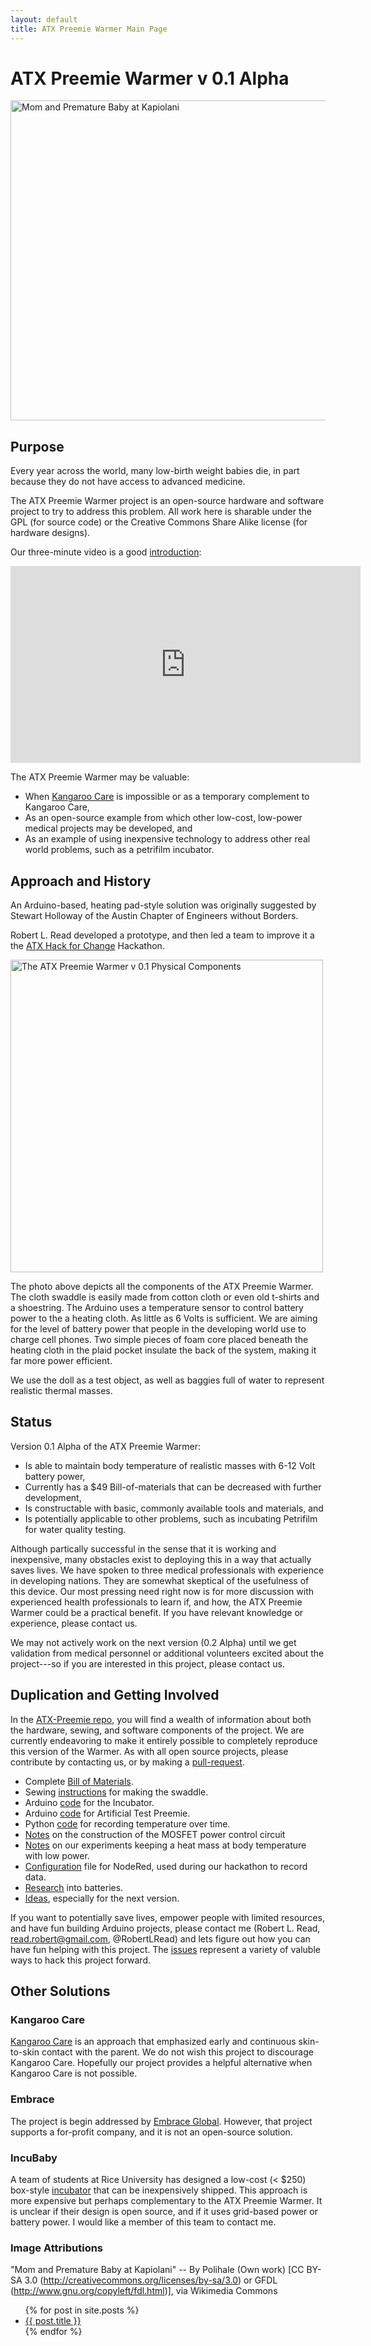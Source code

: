 ```yaml
---
layout: default
title: ATX Preemie Warmer Main Page
---
```


# ATX Preemie Warmer v 0.1 Alpha

<a title="By Polihale (Own work) [CC BY-SA 3.0 (http://creativecommons.org/licenses/by-sa/3.0) or GFDL (http://www.gnu.org/copyleft/fdl.html)], via Wikimedia Commons" href="http://commons.wikimedia.org/wiki/File%3AMom_and_Premature_Baby_at_Kapiolani.jpg"><img width="512" alt="Mom and Premature Baby at Kapiolani" src="//upload.wikimedia.org/wikipedia/commons/2/20/Mom_and_Premature_Baby_at_Kapiolani.jpg"/></a>

## Purpose

Every year across the world, many low-birth weight babies die, in part because they do not have access to advanced medicine.

The ATX Preemie Warmer project is an open-source hardware and software project to try to address this problem. All work here is sharable under the GPL (for source code) or the Creative Commons Share Alike license (for hardware designs).

Our three-minute video is a good <a href="https://youtu.be/zb-F0qTptJs">introduction</a>:

<iframe width="560" height="315" src="https://www.youtube.com/embed/zb-F0qTptJs" frameborder="0" allowfullscreen></iframe>

The ATX Preemie Warmer may be valuable:

* When [Kangaroo Care](https://en.wikipedia.org/wiki/Kangaroo_care) is impossible or as a temporary complement to Kangaroo Care,
* As an open-source example from which other low-cost, low-power medical projects may be developed, and
* As an example of using inexpensive technology to address other real world problems, such as a petrifilm incubator.

## Approach and History

An Arduino-based, heating pad-style solution was originally suggested by Stewart Holloway of the Austin Chapter of Engineers without Borders.

Robert L. Read developed a prototype, and then led a team to improve it a the [ATX Hack for Change](http://publicinvention.blogspot.com/2015/06/report-atx-hack-for-change-2015-preemie.html) Hackathon.

<IMG src="https://cloud.githubusercontent.com/assets/5296671/8139635/c4ecdfe8-111a-11e5-9b13-d6a04c1e1871.jpg" width="500"
     alt="The ATX Preemie Warmer v 0.1 Physical Components">

The photo above depicts all the components of the ATX Preemie Warmer.  The cloth swaddle is easily made from cotton
cloth or even old t-shirts and a shoestring.  The Arduino uses a temperature sensor to control battery power to the a heating cloth.  As little as 6 Volts is sufficient.  We are aiming for the level of battery power that people in the developing world use to charge cell phones.
Two simple pieces of foam core placed beneath the heating cloth in the plaid pocket insulate the back of the system, making it far more power efficient.

We use the doll as a test object, as well as baggies full of water to represent realistic thermal masses.

## Status

Version 0.1 Alpha of the ATX Preemie Warmer:

* Is able to maintain body temperature of realistic masses with 6-12 Volt battery power,
* Currently has a $49 Bill-of-materials that can be decreased with further development,
* Is constructable with basic, commonly available tools and materials, and
* Is potentially applicable to other problems, such as incubating Petrifilm for water quality testing.

Although partically successful in the sense that it is working and inexpensive, many obstacles exist to deploying this in a way that actually saves lives.
We have spoken to three medical professionals with experience in developing nations. They are somewhat skeptical of the usefulness of this device.  Our most pressing need right now is for more discussion with experienced health professionals to learn if, and how, the ATX Preemie Warmer could be a practical benefit. If you have relevant knowledge or experience, please contact us.

We may not actively work on the next version (0.2 Alpha) until we get validation from medical personnel or additional volunteers excited about the project---so if you are interested in this project, please contact us.

## Duplication and Getting Involved

In the [ATX-Preemie repo](https://github.com/PIFAH/ATX-Preemie), you will find a wealth of information about both the hardware, sewing, and software components of the project.  We are currently endeavoring to make it entirely possible to completely reproduce this version of the Warmer. As with all open source projects, please contribute by contacting us, or by making a [pull-request](https://help.github.com/articles/using-pull-requests/).

* Complete [Bill of Materials](https://github.com/PIFAH/ATX-Preemie/blob/master/BillOfMaterials.md).
* Sewing [instructions](https://github.com/PIFAH/ATX-Preemie/blob/master/ATXPreemieWarmerSwaddleInstructions.md) for making the swaddle.
* Arduino [code](https://github.com/PIFAH/ATX-Preemie/blob/master/IncubatorRelayV0.4.ino) for the Incubator.
* Arduino [code](https://github.com/PIFAH/ATX-Preemie/blob/master/Artificial_Infant.ino) for Artificial Test Preemie.
* Python [code](https://github.com/PIFAH/ATX-Preemie/blob/master/arduino_read.py) for recording temperature over time.
* [Notes](https://github.com/PIFAH/ATX-Preemie/blob/master/MOSFET_incubator_circuit.md) on the construction of the MOSFET power control circuit
* [Notes](https://github.com/PIFAH/ATX-Preemie/blob/master/heat_swaddle_experiment_notes.md) on our experiments keeping a heat mass at body temperature with low power.
* [Configuration](https://github.com/PIFAH/ATX-Preemie/blob/master/Incubator_node_red_flow.txt) file for NodeRed, used during our hackathon to record data.
* [Research](https://github.com/PIFAH/ATX-Preemie/blob/master/battery_research.md) into batteries.
* [Ideas](https://github.com/PIFAH/ATX-Preemie/blob/master/ideas.md), especially for the next version.

If you want to potentially save lives, empower people with limited resources, and have fun building Arduino projects, please contact me (Robert L. Read, <read.robert@gmail.com>, @RobertLRead) and lets figure out how you can have fun helping with this project. The [issues](https://github.com/PIFAH/ATX-Preemie/issues) represent a variety of valuble ways to hack this project forward.

## Other Solutions

### Kangaroo Care

[Kangaroo Care](https://en.wikipedia.org/wiki/Kangaroo_care) is an approach that emphasized early and continuous skin-to-skin contact with the parent. We do not wish this project to discourage Kangaroo Care. Hopefully our project provides a helpful alternative when Kangaroo Care is not possible.


### Embrace

The project is begin addressed by [Embrace Global](http://embraceglobal.org). However, that project supports a for-profit company, and it is not an open-source solution. 

### IncuBaby

A team of students at Rice University has designed a low-cost (< $250) box-style [incubator](http://oedk.rice.edu/Sys/PublicProfile/25543138/3637470) that can be inexpensively shipped.  This approach is more expensive but perhaps complementary to the ATX Preemie Warmer. It is unclear if their design is open source, and if it uses grid-based power or battery power. I would like a member of this team to contact me.

### Image Attributions

"Mom and Premature Baby at Kapiolani" --
By Polihale (Own work) [CC BY-SA 3.0 (http://creativecommons.org/licenses/by-sa/3.0) or GFDL (http://www.gnu.org/copyleft/fdl.html)], via Wikimedia Commons

<ul>
  {% for post in site.posts %}
    <li>
      <a href="{{ post.url }}">{{ post.title }}</a>
    </li>
  {% endfor %}
</ul>

